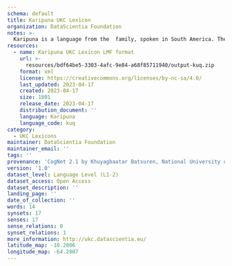 ```yaml
---
schema: default
title: Karipuna UKC Lexicon
organization: DataScientia Foundation
notes: >-
  Karipuna is a language from the  family, spoken in South America. The UKC Lexicon of Karipuna is represented as a lexico-semantic network. It consists of words, word senses, synsets, as well as sense-level and synset-level relationships.
resources:
  - name: Karipuna UKC Lexicon LMF format
    url: >-
      resources/bdf64be5-3303-4afc-9e84-a68f85711940/output-kuq.zip
    format: xml
    license: https://creativecommons.org/licenses/by-nc-sa/4.0/
    last_updated: 2023-04-17
    created: 2023-04-17
    size: 1801
    release_date: 2023-04-17
    distribution_document: ''
    language: Karipuna
    language_code: kuq
category:
  - UKC Lexicons
maintainer: DataScientia Foundation
maintainer_email: ''
tags: ''
provenance: 'CogNet 2.1 by Khuyagbaatar Batsuren, National University of Mongolia (http://cognet.ukc.disi.unitn.it); Native Languages of the Americas 2021.11. by Laura Redish and Orrin Lewis (http://www.native-languages.org); Princeton WordNet 2.1 by Princeton University (https://wordnet.princeton.edu)'
version: '1.0'
dataset_level: Language Level (L1-2)
dataset_access: Open Access
dataset_description: ''
landing_page: ''
date_of_collection: ''
words: 14
synsets: 17
senses: 17
sense_relations: 0
synset_relations: 1
more_information: http://ukc.datascientia.eu/
latitude_map: -10.2006
longitude_map: -64.2807
---
```

